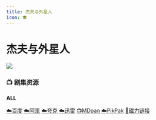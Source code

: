 ```yaml
---
title: 杰夫与外星人
icon: 👽
---
```


# 杰夫与外星人
![](/assets/image/杰夫与外星人.jpg)

### 📺 剧集资源

**ALL**  <Badge type="tip" text="MaxPayen999" />

[☁️百度](https://pan.baidu.com/s/1ecHj3MMn04aHOoFZr_Vx1A?pwd=xx48)  [☁️阿里](https://www.aliyundrive.com/s/aw8i43rE7BP)  [☁️夸克](https://pan.quark.cn/s/b91336f22c38)  [☁️迅雷](https://pan.xunlei.com/s/VNnhPs-WO6DliGBEYx6Sab_AA1?pwd=bhxu#)  [📺MDpan](https://pan.mdsub.top/%E6%9D%B0%E5%A4%AB%E4%B8%8E%E5%A4%96%E6%98%9F%E4%BA%BA)  [☁️PikPak](https://mypikpak.com/s/VNmWZRTWc0vAx5kQdGFwktlso1) [🧲磁力链接](magnet:?xt=urn:btih:57586c16740f7ac2937727770aa00cd40114236)
